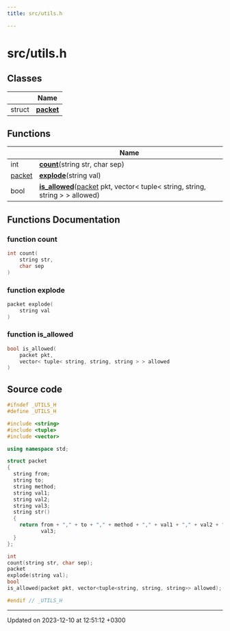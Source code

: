 ```yaml
---
title: src/utils.h

---
```


# src/utils.h



## Classes

|                | Name           |
| -------------- | -------------- |
| struct | **[packet](Classes/structpacket.md)**  |

## Functions

|                | Name           |
| -------------- | -------------- |
| int | **[count](Files/utils_8h.md#function-count)**(string str, char sep) |
| [packet](Classes/structpacket.md) | **[explode](Files/utils_8h.md#function-explode)**(string val) |
| bool | **[is_allowed](Files/utils_8h.md#function-is-allowed)**([packet](Classes/structpacket.md) pkt, vector< tuple< string, string, string > > allowed) |


## Functions Documentation

### function count

```cpp
int count(
    string str,
    char sep
)
```


### function explode

```cpp
packet explode(
    string val
)
```


### function is_allowed

```cpp
bool is_allowed(
    packet pkt,
    vector< tuple< string, string, string > > allowed
)
```




## Source code

```cpp
#ifndef _UTILS_H
#define _UTILS_H

#include <string>
#include <tuple>
#include <vector>

using namespace std;

struct packet
{
  string from;
  string to;
  string method;
  string val1;
  string val2;
  string val3;
  string str()
  {
    return from + "," + to + "," + method + "," + val1 + "," + val2 + "," +
           val3;
  }
};

int
count(string str, char sep);
packet
explode(string val);
bool
is_allowed(packet pkt, vector<tuple<string, string, string>> allowed);

#endif // _UTILS_H
```


-------------------------------

Updated on 2023-12-10 at 12:51:12 +0300
